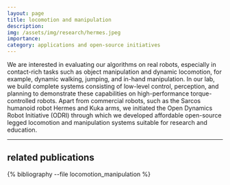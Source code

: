 ```yaml
---
layout: page
title: locomotion and manipulation
description: 
img: /assets/img/research/hermes.jpeg
importance: 
category: applications and open-source initiatives
---
```


We are interested in evaluating our algorithms on real robots, especially in contact-rich tasks such as object manipulation and dynamic locomotion, for example, dynamic walking, jumping, and in-hand manipulation. In our lab, we build complete systems consisting of low-level control, perception, and planning to demonstrate these capabilities on high-performance torque-controlled robots. Apart from commercial robots, such as the Sarcos humanoid robot Hermes and Kuka arms, we initiated the Open Dynamics Robot Initiative (ODRI) through which we developed affordable open-source legged locomotion and manipulation systems suitable for research and education.

---
## related publications
<div class="publications">

{% bibliography --file locomotion_manipulation %}

</div>